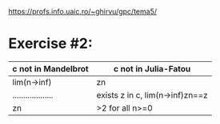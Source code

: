 https://profs.info.uaic.ro/~ghirvu/gpc/tema5/

# Exercise #2:

c not in Mandelbrot | c not in Julia-Fatou
------------------- | --------------------
lim(n->inf)|zn|==inf | lim(n->inf)|zn|==inf or
................... | exists z in c, lim(n->inf)zn==z
|zn|>2 for all n>=0 | ....................


